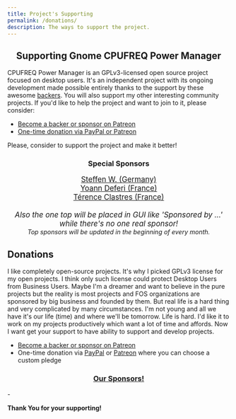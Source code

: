 ```yaml
---
title: Project's Supporting
permalink: /donations/
description: The ways to support the project.
---
```

<h2 align="center">Supporting Gnome CPUFREQ Power Manager</h2>

CPUFREQ Power Manager is an GPLv3-licensed open source project focused on desktop users. It's an independent project with its ongoing development made possible entirely thanks to the support by these awesome [backers](https://github.com/konkor/cpufreq/blob/master/BACKERS.md). You will also support my other interesting community projects. If you'd like to help the project and want to join to it, please consider:
* [Become a backer or sponsor on Patreon](https://www.patreon.com/konkor)
* [One-time donation via PayPal or Patreon](#donations)

Please, consider to support the project and make it better!

<h3 align="center">Special Sponsors</h3>
<!--special start-->

<p align="center">
  <big>
    <a href="{{ "/sponsors" | relative_url }}">Steffen W. (Germany)</a><br>
    <a href="{{ "/sponsors" | relative_url }}">Yoann Deferi (France)</a><br>
    <a href="https://github.com/terencode">Térence Clastres (France)</a><br>
    <br>
    <i>Also the one top will be placed in GUI like 'Sponsored by ...' while there's no one real sponsor!</i>
  </big>
  <br><i>Top sponsors will be updated in the beginning of every month.</i>
</p>

<!--special end-->

## Donations
 I like completely open-source projects. It's why I picked GPLv3 license for my open projects. I think only such license could protect Desktop Users from Business Users. Maybe I'm a dreamer and want to believe in the pure projects but the reality is most projects and FOS organizations are sponsored by big business and founded by them.
 But real life is a hard thing and very complicated by many circumstances. I'm not young and all we have it's our life (time) and where we'll be tomorrow. Life is hard. I'd like it to work on my projects productively which want a lot of time and affords. Now I want get your support to have ability to support and develop projects.

- [Become a backer or sponsor on Patreon](https://www.patreon.com/konkor)
- One-time donation via [PayPal](https://www.paypal.com/cgi-bin/webscr?cmd=_s-xclick&hosted_button_id=JGFPHFHXMER6L) or [Patreon](https://www.patreon.com/konkor) where you can choose a custom pledge

<h3 align="center"><a href="{{ "/sponsors" | relative_url }}" align="center">Our Sponsors!</a></h3>
-

**Thank You for your supporting!**
